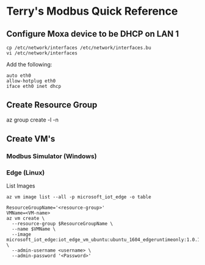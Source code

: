 # Terry's Modbus Quick Reference

## Configure Moxa device to be DHCP on LAN 1

```
cp /etc/network/interfaces /etc/network/interfaces.bu
vi /etc/network/interfaces
```

Add the following:
```
auto eth0
allow-hotplug eth0
iface eth0 inet dhcp
```

## Create Resource Group

az group create -l <location> -n <resourceGroupName>

## Create VM's

### Modbus Simulator (Windows)



### Edge (Linux)

List Images

```
az vm image list --all -p microsoft_iot_edge -o table
```

```
ResourceGroupName='<resource-group>'
VMName=<VM-name>
az vm create \
  --resource-group $ResourceGroupName \
  --name $VMName \
  --image microsoft_iot_edge:iot_edge_vm_ubuntu:ubuntu_1604_edgeruntimeonly:1.0.1 \
  --admin-username <username> \
  --admin-password '<Password>'
```
